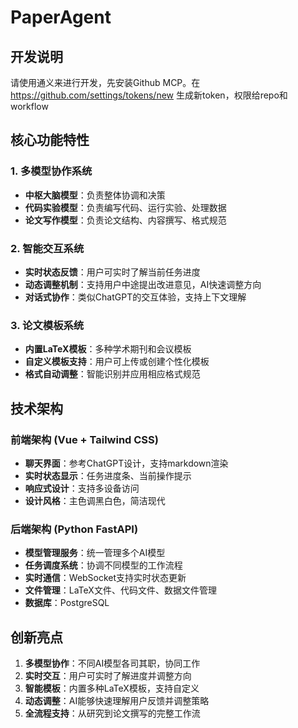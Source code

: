# PaperAgent

## 开发说明

请使用通义来进行开发，先安装Github MCP。在 https://github.com/settings/tokens/new 生成新token，权限给repo和workflow

## 核心功能特性

### 1. 多模型协作系统

- **中枢大脑模型**：负责整体协调和决策
- **代码实验模型**：负责编写代码、运行实验、处理数据
- **论文写作模型**：负责论文结构、内容撰写、格式规范

### 2. 智能交互系统

- **实时状态反馈**：用户可实时了解当前任务进度
- **动态调整机制**：支持用户中途提出改进意见，AI快速调整方向
- **对话式协作**：类似ChatGPT的交互体验，支持上下文理解

### 3. 论文模板系统

- **内置LaTeX模板**：多种学术期刊和会议模板
- **自定义模板支持**：用户可上传或创建个性化模板
- **格式自动调整**：智能识别并应用相应格式规范

## 技术架构

### 前端架构 (Vue + Tailwind CSS)

- **聊天界面**：参考ChatGPT设计，支持markdown渲染
- **实时状态显示**：任务进度条、当前操作提示
- **响应式设计**：支持多设备访问
- **设计风格**：主色调黑白色，简洁现代

### 后端架构 (Python FastAPI)

- **模型管理服务**：统一管理多个AI模型
- **任务调度系统**：协调不同模型的工作流程
- **实时通信**：WebSocket支持实时状态更新
- **文件管理**：LaTeX文件、代码文件、数据文件管理
- **数据库**：PostgreSQL

## 创新亮点

1. **多模型协作**：不同AI模型各司其职，协同工作
2. **实时交互**：用户可实时了解进度并调整方向
3. **智能模板**：内置多种LaTeX模板，支持自定义
4. **动态调整**：AI能够快速理解用户反馈并调整策略
5. **全流程支持**：从研究到论文撰写的完整工作流